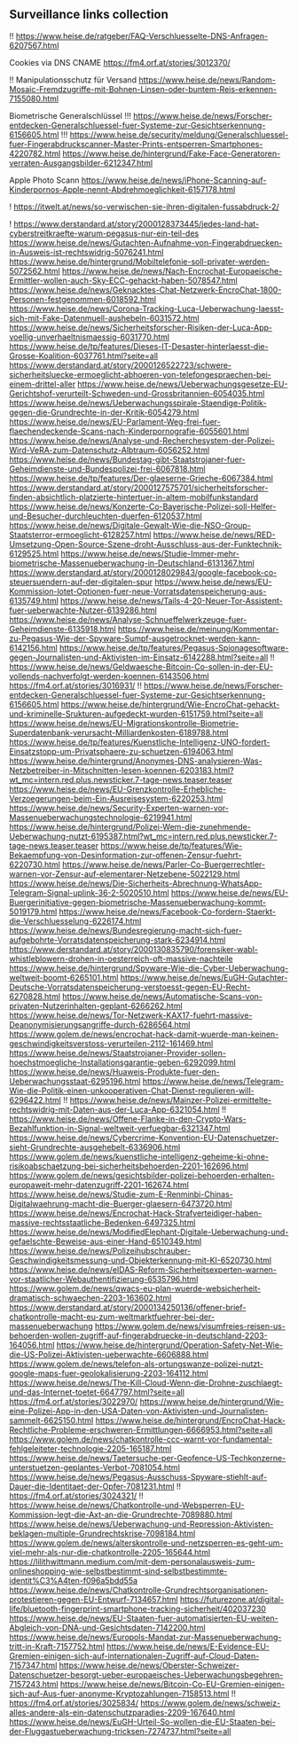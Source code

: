 Surveillance links collection
-----------------------------

!! https://www.heise.de/ratgeber/FAQ-Verschluesselte-DNS-Anfragen-6207567.html

Cookies via DNS CNAME
https://fm4.orf.at/stories/3012370/

!! Manipulationsschutz für Versand https://www.heise.de/news/Random-Mosaic-Fremdzugriffe-mit-Bohnen-Linsen-oder-buntem-Reis-erkennen-7155080.html

Biometrische Generalschlüssel
!!! https://www.heise.de/news/Forscher-entdecken-Generalschluessel-fuer-Systeme-zur-Gesichtserkennung-6156605.html
!!! https://www.heise.de/security/meldung/Generalschluessel-fuer-Fingerabdruckscanner-Master-Prints-entsperren-Smartphones-4220782.html
https://www.heise.de/hintergrund/Fake-Face-Generatoren-verraten-Ausgangsbilder-6212347.html

Apple Photo Scann
    https://www.heise.de/news/iPhone-Scanning-auf-Kinderpornos-Apple-nennt-Abdrehmoeglichkeit-6157178.html

! https://itwelt.at/news/so-verwischen-sie-ihren-digitalen-fussabdruck-2/

! https://www.derstandard.at/story/2000128373445/jedes-land-hat-cyberstreitkraefte-warum-pegasus-nur-ein-teil-des
https://www.heise.de/news/Gutachten-Aufnahme-von-Fingerabdruecken-in-Ausweis-ist-rechtswidrig-5076241.html
https://www.heise.de/hintergrund/Mobiltelefonie-soll-privater-werden-5072562.html
https://www.heise.de/news/Nach-Encrochat-Europaeische-Ermittler-wollen-auch-Sky-ECC-gehackt-haben-5078547.html
https://www.heise.de/news/Geknacktes-Chat-Netzwerk-EncroChat-1800-Personen-festgenommen-6018592.html
https://www.heise.de/news/Corona-Tracking-Luca-Ueberwachung-laesst-sich-mit-Fake-Datenmuell-aushebeln-6031572.html
https://www.heise.de/news/Sicherheitsforscher-Risiken-der-Luca-App-voellig-unverhaeltnismaessig-6031770.html
https://www.heise.de/tp/features/Dieses-IT-Desaster-hinterlaesst-die-Grosse-Koalition-6037761.html?seite=all
https://www.derstandard.at/story/2000126522723/schwere-sicherheitsluecke-ermoeglicht-abhoeren-von-telefongespraechen-bei-einem-drittel-aller
https://www.heise.de/news/Ueberwachungsgesetze-EU-Gerichtshof-verurteilt-Schweden-und-Grossbritannien-6054035.html
https://www.heise.de/news/Ueberwachungsspirale-Staendige-Politik-gegen-die-Grundrechte-in-der-Kritik-6054279.html
https://www.heise.de/news/EU-Parlament-Weg-frei-fuer-flaechendeckende-Scans-nach-Kinderpornografie-6055601.html
https://www.heise.de/news/Analyse-und-Recherchesystem-der-Polizei-Wird-VeRA-zum-Datenschutz-Albtraum-6056252.html
https://www.heise.de/news/Bundestag-gibt-Staatstrojaner-fuer-Geheimdienste-und-Bundespolizei-frei-6067818.html
https://www.heise.de/tp/features/Der-glaeserne-Grieche-6067384.html
https://www.derstandard.at/story/2000127575701/sicherheitsforscher-finden-absichtlich-platzierte-hintertuer-in-altem-mobilfunkstandard
https://www.heise.de/news/Konzerte-Co-Bayerische-Polizei-soll-Helfer-und-Besucher-durchleuchten-duerfen-6120537.html
https://www.heise.de/news/Digitale-Gewalt-Wie-die-NSO-Group-Staatsterror-ermoeglicht-6128257.html
https://www.heise.de/news/RED-Umsetzung-Open-Source-Szene-droht-Ausschluss-aus-der-Funktechnik-6129525.html
https://www.heise.de/news/Studie-Immer-mehr-biometrische-Massenueberwachung-in-Deutschland-6131367.html
https://www.derstandard.at/story/2000128029843/google-facebook-co-steuersuendern-auf-der-digitalen-spur
https://www.heise.de/news/EU-Kommission-lotet-Optionen-fuer-neue-Vorratsdatenspeicherung-aus-6135749.html
https://www.heise.de/news/Tails-4-20-Neuer-Tor-Assistent-fuer-ueberwachte-Nutzer-6139286.html
https://www.heise.de/news/Analyse-Schnueffelwerkzeuge-fuer-Geheimdienste-6135918.html
https://www.heise.de/meinung/Kommentar-zu-Pegasus-Wie-der-Spyware-Sumpf-ausgetrocknet-werden-kann-6142156.html
https://www.heise.de/tp/features/Pegasus-Spionagesoftware-gegen-Journalisten-und-Aktivisten-im-Einsatz-6142288.html?seite=all
!! https://www.heise.de/news/Geldwaesche-Bitcoin-Co-sollen-in-der-EU-vollends-nachverfolgt-werden-koennen-6143506.html
https://fm4.orf.at/stories/3016931/
!! https://www.heise.de/news/Forscher-entdecken-Generalschluessel-fuer-Systeme-zur-Gesichtserkennung-6156605.html
https://www.heise.de/hintergrund/Wie-EncroChat-gehackt-und-kriminelle-Srukturen-aufgedeckt-wurden-6151759.html?seite=all
https://www.heise.de/news/EU-Migrationskontrolle-Biometrie-Superdatenbank-verursacht-Milliardenkosten-6189788.html
https://www.heise.de/tp/features/Kuenstliche-Intelligenz-UNO-fordert-Einsatzstopp-um-Privatsphaere-zu-schuetzen-6194063.html
https://www.heise.de/hintergrund/Anonymes-DNS-analysieren-Was-Netzbetreiber-in-Mitschnitten-lesen-koennen-6203183.html?wt_mc=intern.red.plus.newsticker.7-tage-news.teaser.teaser
https://www.heise.de/news/EU-Grenzkontrolle-Erhebliche-Verzoegerungen-beim-Ein-Ausreisesystem-6220253.html
https://www.heise.de/news/Security-Experten-warnen-vor-Massenueberwachungstechnologie-6219941.html
https://www.heise.de/hintergrund/Polizei-Wem-die-zunehmende-Ueberwachung-nutzt-6195387.html?wt_mc=intern.red.plus.newsticker.7-tage-news.teaser.teaser
https://www.heise.de/tp/features/Wie-Bekaempfung-von-Desinformation-zur-offenen-Zensur-fuehrt-6220730.html
https://www.heise.de/news/Parler-Co-Buergerrechtler-warnen-vor-Zensur-auf-elementarer-Netzebene-5022129.html
https://www.heise.de/news/Die-Sicherheits-Abrechnung-WhatsApp-Telegram-Signal-uplink-36-2-5020510.html
https://www.heise.de/news/EU-Buergerinitiative-gegen-biometrische-Massenueberwachung-kommt-5019179.html
https://www.heise.de/news/Facebook-Co-fordern-Staerkt-die-Verschluesselung-6226174.html
https://www.heise.de/news/Bundesregierung-macht-sich-fuer-aufgebohrte-Vorratsdatenspeicherung-stark-6234914.html
https://www.derstandard.at/story/2000130835790/forensiker-wabl-whistleblowern-drohen-in-oesterreich-oft-massive-nachteile
https://www.heise.de/hintergrund/Spyware-Wie-die-Cyber-Ueberwachung-weltweit-boomt-6265101.html
https://www.heise.de/news/EuGH-Gutachter-Deutsche-Vorratsdatenspeicherung-verstoesst-gegen-EU-Recht-6270828.html
https://www.heise.de/news/Automatische-Scans-von-privaten-Nutzerinhalten-geplant-6266262.html
https://www.heise.de/news/Tor-Netzwerk-KAX17-fuehrt-massive-Deanonymisierungsangriffe-durch-6286564.html
https://www.golem.de/news/encrochat-hack-damit-wuerde-man-keinen-geschwindigkeitsverstoss-verurteilen-2112-161469.html
https://www.heise.de/news/Staatstrojaner-Provider-sollen-hoechstmoegliche-Installationsgarantie-geben-6292099.html
https://www.heise.de/news/Huaweis-Produkte-fuer-den-Ueberwachungsstaat-6295196.html
https://www.heise.de/news/Telegram-Wie-die-Politik-einen-unkooperativen-Chat-Dienst-regulieren-will-6296422.html
!! https://www.heise.de/news/Mainzer-Polizei-ermittelte-rechtswidrig-mit-Daten-aus-der-Luca-App-6321054.html
!! https://www.heise.de/news/Offene-Flanke-in-den-Crypto-Wars-Bezahlfunktion-in-Signal-weltweit-verfuegbar-6321347.html
https://www.heise.de/news/Cybercrime-Konvention-EU-Datenschuetzer-sieht-Grundrechte-ausgehebelt-6336906.html
https://www.golem.de/news/kuenstliche-intelligenz-geheime-ki-ohne-risikoabschaetzung-bei-sicherheitsbehoerden-2201-162696.html
https://www.golem.de/news/gesichtsbilder-polizei-behoerden-erhalten-europaweit-mehr-datenzugriff-2201-162674.html
https://www.heise.de/news/Studie-zum-E-Renminbi-Chinas-Digitalwaehrung-macht-die-Buerger-glaesern-6473720.html
https://www.heise.de/news/Encrochat-Hack-Strafverteidiger-haben-massive-rechtsstaatliche-Bedenken-6497325.html
https://www.heise.de/news/ModifiedElephant-Digitale-Ueberwachung-und-gefaelschte-Beweise-aus-einer-Hand-6510349.html
https://www.heise.de/news/Polizeihubschrauber-Geschwindigkeitsmessung-und-Objekterkennung-mit-KI-6520730.html
https://www.heise.de/news/eIDAS-Reform-Sicherheitsexperten-warnen-vor-staatlicher-Webauthentifizierung-6535796.html
https://www.golem.de/news/qwacs-eu-plan-wuerde-websicherheit-dramatisch-schwaechen-2203-163602.html
https://www.derstandard.at/story/2000134250136/offener-brief-chatkontrolle-macht-eu-zum-weltmarktfuehrer-bei-der-massenueberwachung
https://www.golem.de/news/visumfreies-reisen-us-behoerden-wollen-zugriff-auf-fingerabdruecke-in-deutschland-2203-164056.html
https://www.heise.de/hintergrund/Operation-Safety-Net-Wie-die-US-Polizei-Aktivisten-ueberwachte-6606888.html
https://www.golem.de/news/telefon-als-ortungswanze-polizei-nutzt-google-maps-fuer-geolokalisierung-2203-164112.html
https://www.heise.de/news/The-Kill-Cloud-Wenn-die-Drohne-zuschlaegt-und-das-Internet-toetet-6647797.html?seite=all
https://fm4.orf.at/stories/3022970/
https://www.heise.de/hintergrund/Wie-eine-Polizei-App-in-den-USA-Daten-von-Aktivisten-und-Journalisten-sammelt-6625150.html
https://www.heise.de/hintergrund/EncroChat-Hack-Rechtliche-Probleme-erschweren-Ermittlungen-6666953.html?seite=all
https://www.golem.de/news/chatkontrolle-ccc-warnt-vor-fundamental-fehlgeleiteter-technologie-2205-165187.html
https://www.heise.de/news/Taetersuche-per-Geofence-US-Techkonzerne-unterstuetzen-geplantes-Verbot-7081054.html
https://www.heise.de/news/Pegasus-Ausschuss-Spyware-stiehlt-auf-Dauer-die-Identitaet-der-Opfer-7081231.html
!! https://fm4.orf.at/stories/3024321/
!! https://www.heise.de/news/Chatkontrolle-und-Websperren-EU-Kommission-legt-die-Axt-an-die-Grundrechte-7089880.html
https://www.heise.de/news/Ueberwachung-und-Repression-Aktivisten-beklagen-multiple-Grundrechtskrise-7098184.html
https://www.golem.de/news/alterskontrolle-und-netzsperren-es-geht-um-viel-mehr-als-nur-die-chatkontrolle-2205-165644.html
    https://lilithwittmann.medium.com/mit-dem-personalausweis-zum-onlineshopping-wie-selbstbestimmt-sind-selbstbestimmte-identit%C3%A4ten-f096a5bdd55a
https://www.heise.de/news/Chatkontrolle-Grundrechtsorganisationen-protestieren-gegen-EU-Entwurf-7134657.html
https://futurezone.at/digital-life/bluetooth-fingerprint-smartphone-tracking-sicherheit/402037230
https://www.heise.de/news/EU-Staaten-fuer-automatisierten-EU-weiten-Abgleich-von-DNA-und-Gesichtsdaten-7142200.html
https://www.heise.de/news/Europols-Mandat-zur-Massenueberwachung-tritt-in-Kraft-7157752.html
https://www.heise.de/news/E-Evidence-EU-Gremien-einigen-sich-auf-internationalen-Zugriff-auf-Cloud-Daten-7157347.html
https://www.heise.de/news/Oberster-Schweizer-Datenschuetzer-besorgt-ueber-europaeisches-Ueberwachungsbegehren-7157243.html
https://www.heise.de/news/Bitcoin-Co-EU-Gremien-einigen-sich-auf-Aus-fuer-anonyme-Kryptozahlungen-7158513.html
!! https://fm4.orf.at/stories/3025834/
https://www.golem.de/news/schweiz-alles-andere-als-ein-datenschutzparadies-2209-167640.html
https://www.heise.de/news/EuGH-Urteil-So-wollen-die-EU-Staaten-bei-der-Fluggastueberwachung-tricksen-7274737.html?seite=all
